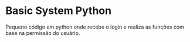 # Basic System Python
 Pequeno código em python onde recebe o login e realiza as funções com base na permissão do usuário.

